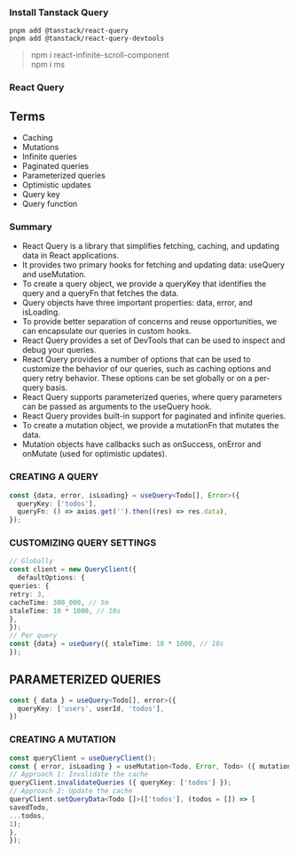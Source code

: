 ### Install Tanstack Query

`pnpm add @tanstack/react-query` <br/>
`pnpm add @tanstack/react-query-devtools`

> npm i react-infinite-scroll-component <br/>
> npm i ms

### React Query

## Terms

- Caching
- Mutations
- Infinite queries
- Paginated queries
- Parameterized queries
- Optimistic updates
- Query key
- Query function

### Summary

- React Query is a library that simplifies fetching, caching, and updating data in React
  applications.
- It provides two primary hooks for fetching and updating data: useQuery and
  useMutation.
- To create a query object, we provide a queryKey that identifies the query and a
  queryFn that fetches the data.
- Query objects have three important properties: data, error, and isLoading.
- To provide better separation of concerns and reuse opportunities, we can encapsulate
  our queries in custom hooks.
- React Query provides a set of DevTools that can be used to inspect and debug your
  queries.
- React Query provides a number of options that can be used to customize the behavior
  of our queries, such as caching options and query retry behavior. These options can be
  set globally or on a per-query basis.
- React Query supports parameterized queries, where query parameters can be passed as
  arguments to the useQuery hook.
- React Query provides built-in support for paginated and infinite queries.
- To create a mutation object, we provide a mutationFn that mutates the data.
- Mutation objects have callbacks such as onSuccess, onError and onMutate (used for
  optimistic updates).

### CREATING A QUERY

```typeScript
const {data, error, isLoading} = useQuery<Todo[], Error>({
  queryKey: ['todos'],
  queryFn: () => axios.get('').then((res) => res.data),
});
```

### CUSTOMIZING QUERY SETTINGS

```typeScript
// Globally
const client = new QueryClient({
  defaultOptions: {
queries: {
retry: 3,
cacheTime: 300_000, // 5m
staleTime: 10 * 1000, // 10s
},
});
// Per query
const {data} = useQuery({ staleTime: 10 * 1000, // 10s
});
```

## PARAMETERIZED QUERIES

```typeScript
const { data } = useQuery<Todo[], error>({
  queryKey: ['users', userId, 'todos'],
})
```

### CREATING A MUTATION

```typescript
const queryClient = useQueryClient();
const { error, isLoading } = useMutation<Todo, Error, Todo> ({ mutationFn: () => axios.post('').then((res) => res.data), onSuccess: (saved Todo, newTodo) => {
// Approach 1: Invalidate the cache
queryClient.invalidateQueries ({ queryKey: ['todos'] });
// Approach 2: Update the cache
queryClient.setQueryData<Todo []>(['todos'], (todos = []) => [
savedTodo,
...todos,
1);
},
});
```
